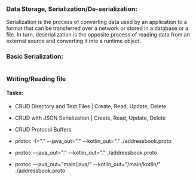 ### Data Storage, Serialization/De-serialization:
Serialization is the process of converting data used by an application to a format that can be transferred over a network or stored in a database or a file. In turn, deserialization is the opposite process of reading data from an external source and converting it into a runtime object.

### Basic Serialization:
```kotlin
```


### Writing/Reading file


#### Tasks:
* CRUD Directory and Text Files | Create, Read, Update, Delete
* CRUD with JSON Serialization | Create, Read, Update, Delete
* CRUD Protocol Buffers
* protoc -I="." --java_out="." --kotlin_out="." ./addressbook.proto
* protoc --java_out="." --kotlin_out="." ./addressbook.proto

* protoc --java_out="main/java/" --kotlin_out="/main/kotlin/" ./addressbook.proto
